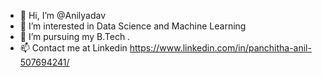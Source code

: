 - 👋 Hi, I’m @Anilyadav
- 👀 I’m interested in Data Science and Machine Learning
- 🌱 I’m pursuing my B.Tech .
- 📫 Contact me at Linkedin  https://www.linkedin.com/in/panchitha-anil-507694241/

<!---
Anilyadav1718/Anilyadav1718 is a ✨ special ✨ repository because its `README.md` (this file) appears on your GitHub profile.
You can click the Preview link to take a look at your changes.
--->
